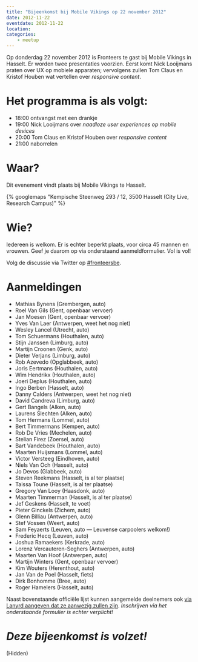 ```yaml
---
title: "Bijeenkomst bij Mobile Vikings op 22 november 2012"
date: 2012-11-22
eventdate: 2012-11-22
location: 
categories: 
    - meetup
---
```

Op donderdag 22 november 2012 is Fronteers te gast bij Mobile Vikings in Hasselt. Er worden twee presentaties voorzien. Eerst komt Nick Looijmans praten over UX op mobiele apparaten; vervolgens zullen Tom Claus en Kristof Houben wat vertellen over _responsive content_.

# Het programma is als volgt:

* 18:00 ontvangst met een drankje
* 19:00 Nick Looijmans over _naadloze user experiences op mobile devices_
* 20:00 Tom Claus en Kristof Houben over _responsive content_
* 21:00 naborrelen

# Waar?

Dit evenement vindt plaats bij Mobile Vikings te Hasselt.

{% googlemaps "Kempische Steenweg 293 / 12, 3500 Hasselt (City Live, Research Campus)" %}

# Wie?

Iedereen is welkom. Er is echter beperkt plaats, voor circa 45 mannen en vrouwen. Geef je daarom op via onderstaand aanmeldformulier. Vol is vol!

Volg de discussie via Twitter op [#fronteersbe](https://twitter.com/search?q=%23fronteersbe).

# Aanmeldingen

* Mathias Bynens (Grembergen, auto)
* Roel Van Gils (Gent, openbaar vervoer)
* Jan Moesen (Gent, openbaar vervoer)
* Yves Van Laer (Antwerpen, weet het nog niet)
* Wesley Lancel (Utrecht, auto)
* Tom Schuermans (Houthalen, auto)
* Stijn Janssen (Limburg, auto)
* Martijn Croonen (Genk, auto)
* Dieter Verjans (Limburg, auto)
* Rob Azevedo (Opglabbeek, auto)
* Joris Eertmans (Houthalen, auto)
* Wim Hendrikx (Houthalen, auto)
* Joeri Deplus (Houthalen, auto)
* Ingo Berben (Hasselt, auto)
* Danny Calders (Antwerpen, weet het nog niet)
* David Candreva (Limburg, auto)
* Gert Bangels (Alken, auto)
* Laurens Slechten (Alken, auto)
* Tom Hermans (Lommel, auto)
* Bert Timmermans (Kempen, auto)
* Rob De Vries (Mechelen, auto)
* Stelian Firez (Zoersel, auto)
* Bart Vandebeek (Houthalen, auto)
* Maarten Huijsmans (Lommel, auto)
* Victor Versteeg (Eindhoven, auto)
* Niels Van Och (Hasselt, auto)
* Jo Devos (Glabbeek, auto)
* Steven Reekmans (Hasselt, is al ter plaatse)
* Taissa Toune (Hasselt, is al ter plaatse)
* Gregory Van Looy (Haasdonk, auto)
* Maarten Timmerman (Hasselt, is al ter plaatse)
* Jef Geskens (Hasselt, te voet)
* Pieter Ginckels (Zichem, auto)
* Glenn Billiau (Antwerpen, auto)
* Stef Vossen (Weert, auto)
* Sam Feyaerts (Leuven, auto — Leuvense carpoolers welkom!)
* Frederic Hecq (Leuven, auto)
* Joshua Ramaekers (Kerkrade, auto)
* Lorenz Vercauteren-Seghers (Antwerpen, auto)
* Maarten Van Hoof (Antwerpen, auto)
* Martijn Winters (Gent, openbaar vervoer)
* Kim Wouters (Herenthout, auto)
* Jan Van de Poel (Hasselt, fiets)
* Dirk Bonhomme (Bree, auto)
* Roger Hamelers (Hasselt, auto)

Naast bovenstaande officiële lijst kunnen aangemelde deelnemers ook [via Lanyrd aangeven dat ze aanwezig zullen zijn](http://lanyrd.com/2012/fronteersbe-mobile-vikings/). *Inschrijven via het onderstaande formulier is echter verplicht!*

# *Deze bijeenkomst is volzet!*

(Hidden)